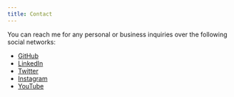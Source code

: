 ```yaml
---
title: Contact
---
```


You can reach me for any personal or business inquiries over the following
social networks:

* [GitHub](https://github.com/zlatsic)
* [LinkedIn](https://linkedin.com/in/zlatsic/)
* [Twitter](https://twitter.com/zlatsic)
* [Instagram](https://instagram.com/zlatsic/)
* [YouTube](https://youtube.com/channel/UCCbEay_pbywwDnoMZzxqaow)
